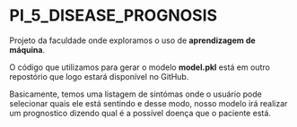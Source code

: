 # PI_5_DISEASE_PROGNOSIS

Projeto da faculdade onde exploramos o uso de **aprendizagem de máquina**.

O código que utilizamos para gerar o modelo **model.pkl** está em outro repostório que logo estará disponível no GitHub.

Basicamente, temos uma listagem de sintómas onde o usuário pode selecionar quais ele está sentindo e desse modo, nosso modelo irá realizar um prognostico dizendo qual é a possível doença que o paciente está.
